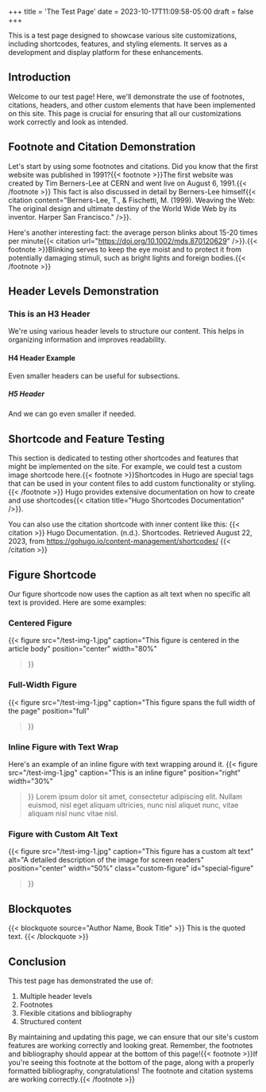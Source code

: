 +++
title = 'The Test Page'
date = 2023-10-17T11:09:58-05:00
draft = false
+++



This is a test page designed to showcase various site customizations, including shortcodes, features, and styling elements. It serves as a development and display platform for these enhancements.

## Introduction

Welcome to our test page! Here, we'll demonstrate the use of footnotes, citations, headers, and other custom elements that have been implemented on this site. This page is crucial for ensuring that all our customizations work correctly and look as intended.

## Footnote and Citation Demonstration

Let's start by using some footnotes and citations. Did you know that the first website was published in 1991?{{< footnote >}}The first website was created by Tim Berners-Lee at CERN and went live on August 6, 1991.{{< /footnote >}} This fact is also discussed in detail by Berners-Lee himself{{< citation content="Berners-Lee, T., & Fischetti, M. (1999). Weaving the Web: The original design and ultimate destiny of the World Wide Web by its inventor. Harper San Francisco." />}}.

Here's another interesting fact: the average person blinks about 15-20 times per minute{{< citation url="https://doi.org/10.1002/mds.870120629" />}}.{{< footnote >}}Blinking serves to keep the eye moist and to protect it from potentially damaging stimuli, such as bright lights and foreign bodies.{{< /footnote >}}

## Header Levels Demonstration

### This is an H3 Header

We're using various header levels to structure our content. This helps in organizing information and improves readability.

#### H4 Header Example

Even smaller headers can be useful for subsections.

##### H5 Header

And we can go even smaller if needed.

## Shortcode and Feature Testing

This section is dedicated to testing other shortcodes and features that might be implemented on the site. For example, we could test a custom image shortcode here.{{< footnote >}}Shortcodes in Hugo are special tags that can be used in your content files to add custom functionality or styling.{{< /footnote >}} Hugo provides extensive documentation on how to create and use shortcodes{{< citation title="Hugo Shortcodes Documentation" />}}.

You can also use the citation shortcode with inner content like this:
{{< citation >}}
Hugo Documentation. (n.d.). Shortcodes. Retrieved August 22, 2023, from https://gohugo.io/content-management/shortcodes/
{{< /citation >}}

## Figure Shortcode

Our figure shortcode now uses the caption as alt text when no specific alt text is provided. Here are some examples:

### Centered Figure

{{< figure 
  src="/test-img-1.jpg" 
  caption="This figure is centered in the article body" 
  position="center" 
  width="80%" 
>}}

### Full-Width Figure

{{< figure 
  src="/test-img-1.jpg" 
  caption="This figure spans the full width of the page" 
  position="full" 
>}}

### Inline Figure with Text Wrap

Here's an example of an inline figure with text wrapping around it. {{< figure 
  src="/test-img-1.jpg" 
  caption="This is an inline figure" 
  position="right" 
  width="30%" 
>}} Lorem ipsum dolor sit amet, consectetur adipiscing elit. Nullam euismod, nisl eget aliquam ultricies, nunc nisl aliquet nunc, vitae aliquam nisl nunc vitae nisl.

### Figure with Custom Alt Text

{{< figure 
  src="/test-img-1.jpg" 
  caption="This figure has a custom alt text" 
  alt="A detailed description of the image for screen readers"
  position="center" 
  width="50%" 
  class="custom-figure" 
  id="special-figure" 
>}}

## Blockquotes

{{< blockquote source="Author Name, Book Title" >}}
This is the quoted text.
{{< /blockquote >}}

## Conclusion

This test page has demonstrated the use of:

1. Multiple header levels
2. Footnotes
3. Flexible citations and bibliography
4. Structured content

By maintaining and updating this page, we can ensure that our site's custom features are working correctly and looking great. Remember, the footnotes and bibliography should appear at the bottom of this page!{{< footnote >}}If you're seeing this footnote at the bottom of the page, along with a properly formatted bibliography, congratulations! The footnote and citation systems are working correctly.{{< /footnote >}}